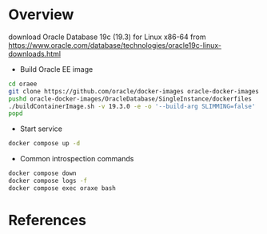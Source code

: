 # Overview

download Oracle Database 19c (19.3) for Linux x86-64 from https://www.oracle.com/database/technologies/oracle19c-linux-downloads.html

- Build Oracle EE image


```bash
cd oraee
git clone https://github.com/oracle/docker-images oracle-docker-images
pushd oracle-docker-images/OracleDatabase/SingleInstance/dockerfiles 
./buildContainerImage.sh -v 19.3.0 -e -o '--build-arg SLIMMING=false'
popd
```

- Start service

```bash
docker compose up -d
```      

- Common introspection commands

```bash
docker compose down
docker compose logs -f
docker compose exec oraxe bash
```

# References

